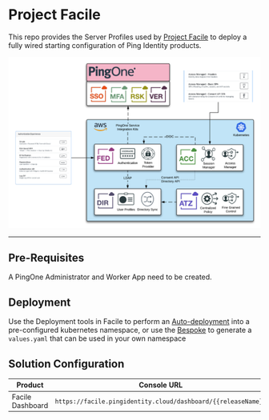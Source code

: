 # Project Facile

This repo provides the Server Profiles used by [Project Facile](https://facile.pingidentity.cloud) to deploy a fully wired starting configuration of Ping Identity products.

![Facile Architecture](facile-architecture.png)

---

## Pre-Requisites

A PingOne Administrator and Worker App need to be created.

## Deployment

Use the Deployment tools in Facile to perform an [Auto-deployment](https://facile.pingidentity.cloud) into a pre-configured kubernetes namespace, or use the [Bespoke](https://facile.pingidentity.cloud/custom) to generate a `values.yaml` that can be used in your own namespace

## Solution Configuration

| Product | Console URL |
| ----- | ----- |
| Facile Dashboard | `https://facile.pingidentity.cloud/dashboard/{{releaseName}}`
